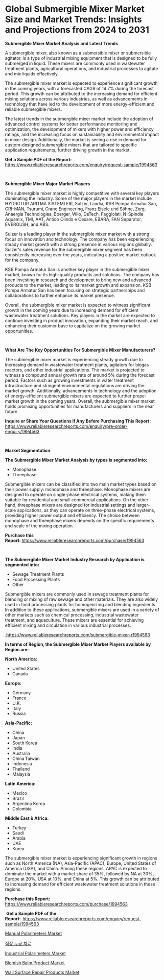 <p><h1>Global Submergible Mixer Market Size and Market Trends: Insights and Projections from 2024 to 2031</h1></p><p><strong>Submergible Mixer Market Analysis and Latest Trends</strong></p>
<p><p>A submergible mixer, also known as a submersible mixer or submersible agitator, is a type of industrial mixing equipment that is designed to be fully submerged in liquid. These mixers are commonly used in wastewater treatment plants, agricultural operations, and industrial processes to agitate and mix liquids effectively.</p><p>The submergible mixer market is expected to experience significant growth in the coming years, with a forecasted CAGR of 14.7% during the forecast period. This growth can be attributed to the increasing demand for efficient mixing solutions across various industries, as well as advancements in technology that have led to the development of more energy-efficient and reliable submergible mixers.</p><p>The latest trends in the submergible mixer market include the adoption of advanced control systems for better performance monitoring and optimization, the development of mixers with higher power and efficiency ratings, and the increasing focus on sustainability and environmental impact in mixer design. Additionally, the market is seeing a rise in demand for custom-designed submergible mixers that are tailored to specific application requirements, further driving growth in the market.</p></p>
<p><strong>Get a Sample PDF of the Report:&nbsp;</strong> <a href="https://www.reliableresearchreports.com/enquiry/request-sample/1994563">https://www.reliableresearchreports.com/enquiry/request-sample/1994563</a></p>
<p>&nbsp;</p>
<p><strong>Submergible Mixer Major Market Players</strong></p>
<p><p>The submergible mixer market is highly competitive with several key players dominating the industry. Some of the major players in the market include HYDROTUR ARITMA SİSTEMLERİ, Sulzer, Landia, KSB Pompa Armatur San, CRI-MAN, Tsurumi, Crane Engineering, Franz Eisele und Söhne, Zorg, Anaergia Technologies, Boerger, Wilo, DeTech, Faggiolati, N-Spindle Aquamix, TMI, AAT, Antico Olindo e Cesare, EBARA, FAN Separator, EVERGUSH, and ABS.</p><p>Sulzer is a leading player in the submergible mixer market with a strong focus on innovation and technology. The company has been experiencing steady market growth with a strong presence in various regions globally. Sulzer's sales revenue for the submergible mixer segment has been consistently increasing over the years, indicating a positive market outlook for the company.</p><p>KSB Pompa Armatur San is another key player in the submergible mixer market, known for its high-quality products and solutions. The company has been investing in research and development to bring new and advanced products to the market, leading to its market growth and expansion. KSB Pompa Armatur San has been focusing on strategic partnerships and collaborations to further enhance its market presence.</p><p>Overall, the submergible mixer market is expected to witness significant growth in the coming years due to increasing demand for efficient wastewater treatment solutions. Key players in the market are expected to continue investing in product innovation, expanding their market reach, and enhancing their customer base to capitalize on the growing market opportunities.</p></p>
<p>&nbsp;</p>
<p><strong>What Are The Key Opportunities For Submergible Mixer Manufacturers?</strong></p>
<p><p>The submergible mixer market is experiencing steady growth due to increasing demand in wastewater treatment plants, agitators for biogas reactors, and other industrial applications. The market is projected to witness a compound annual growth rate of around 5% during the forecast period. Factors such as growing investments in water treatment infrastructure and stringent environmental regulations are driving the market growth. Additionally, advancements in technology and the adoption of energy-efficient submergible mixers are expected to further propel market growth in the coming years. Overall, the submergible mixer market holds promising opportunities for manufacturers and suppliers in the near future.</p></p>
<p><strong>Inquire or Share Your Questions If Any Before Purchasing This Report:</strong> <a href="https://www.reliableresearchreports.com/enquiry/pre-order-enquiry/1994563">https://www.reliableresearchreports.com/enquiry/pre-order-enquiry/1994563</a></p>
<p>&nbsp;</p>
<p><strong>Market Segmentation</strong></p>
<p><strong>The Submergible Mixer Market Analysis by types is segmented into:</strong></p>
<p><ul><li>Monophase</li><li>Threephase</li></ul></p>
<p><p>Submergible mixers can be classified into two main market types based on their power supply: monophase and threephase. Monophase mixers are designed to operate on single-phase electrical systems, making them suitable for residential and small commercial applications. On the other hand, threephase mixers are designed for industrial settings and larger-scale applications, as they can operate on three-phase electrical systems, providing higher power output and efficiency. The choice between monophase and threephase mixers depends on the specific requirements and scale of the mixing operation.</p></p>
<p><strong>Purchase this Report:&nbsp;</strong><a href="https://www.reliableresearchreports.com/purchase/1994563">https://www.reliableresearchreports.com/purchase/1994563</a></p>
<p>&nbsp;</p>
<p><strong>The Submergible Mixer Market Industry Research by Application is segmented into:</strong></p>
<p><ul><li>Sewage Treatment Plants</li><li>Food Processing Plants</li><li>Other</li></ul></p>
<p><p>Submergible mixers are commonly used in sewage treatment plants for blending or mixing of raw sewage and other materials. They are also widely used in food processing plants for homogenizing and blending ingredients. In addition to these applications, submergible mixers are used in a variety of other markets such as chemical processing, industrial wastewater treatment, and aquaculture. These mixers are essential for achieving efficient mixing and circulation in various industrial processes.</p></p>
<p><a href="https://www.reliableresearchreports.com/submergible-mixer-r1994563">&nbsp;https://www.reliableresearchreports.com/submergible-mixer-r1994563</a></p>
<p><strong>In terms of Region, the Submergible Mixer Market Players available by Region are:</strong></p>
<p>
    <p> <strong> North America: </strong>
        <ul>
            <li>United States</li>
            <li>Canada</li>
        </ul>
        </p> 
    <p> <strong> Europe: </strong>
        <ul>
            <li>Germany</li>
            <li>France</li>
            <li>U.K.</li>
            <li>Italy</li>
            <li>Russia</li>
        </ul>
        </p> 
    <p> <strong> Asia-Pacific: </strong>
        <ul>
            <li>China</li>
            <li>Japan</li>
            <li>South Korea</li>
            <li>India</li>
            <li>Australia</li>
            <li>China Taiwan</li>
            <li>Indonesia</li>
            <li>Thailand</li>
            <li>Malaysia</li>
        </ul>
        </p> 
    <p> <strong> Latin America: </strong>
        <ul>
            <li>Mexico</li>
            <li>Brazil</li>
            <li>Argentina Korea</li>
            <li>Colombia</li>
        </ul>
        </p> 
    <p> <strong> Middle East & Africa: </strong>
        <ul>
            <li>Turkey</li>
            <li>Saudi</li>
            <li>Arabia</li>
            <li>UAE</li>
            <li>Korea</li>
        </ul>
    </p>
    </p>
<p><p>The submergible mixer market is experiencing significant growth in regions such as North America (NA), Asia-Pacific (APAC), Europe, United States of America (USA), and China. Among these regions, APAC is expected to dominate the market with a market share of 35%, followed by NA at 30%, Europe at 20%, USA at 10%, and China at 5%. This growth can be attributed to increasing demand for efficient wastewater treatment solutions in these regions.</p></p>
<p><strong>Purchase this Report: </strong><a href="https://www.reliableresearchreports.com/purchase/1994563">https://www.reliableresearchreports.com/purchase/1994563</a></p>
<p>&nbsp;<strong>Get a Sample PDF of the Report:&nbsp;&nbsp;</strong><a href="https://www.reliableresearchreports.com/enquiry/request-sample/1994563">https://www.reliableresearchreports.com/enquiry/request-sample/1994563</a></p>
<p><strong></strong></p>
<p><p><a href="https://github.com/qrkceaah30/Market-Research-Report-List-1/blob/main/manual-polarimeters-market.md">Manual Polarimeters Market</a></p><p><a href="https://github.com/LoganRew1964/Market-Research-Report-List-2/blob/main/877984472530.md">직장 누공 치료</a></p><p><a href="https://github.com/yadanielu/Market-Research-Report-List-1/blob/main/industrial-polarimeters-market.md">Industrial Polarimeters Market</a></p><p><a href="https://medium.com/@waddy46852/global-blemish-balm-product-market-by-product-type-by-application-by-region-and-companies-c2aa66f24ee2">Blemish Balm Product Market</a></p><p><a href="https://medium.com/@adamramos708/wall-surface-repair-products-market-share-size-trends-industry-analysis-report-by-application-ed71b46306b0">Wall Surface Repair Products Market</a></p></p>